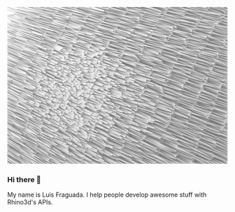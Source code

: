 ![](https://raw.githubusercontent.com/fraguada/fraguada/main/3%20Quadrillion%20km%20away.png)

### Hi there 👋
My name is Luis Fraguada. I help people develop awesome stuff with Rhino3d's APIs.
<!--
**fraguada/fraguada** is a ✨ _special_ ✨ repository because its `README.md` (this file) appears on your GitHub profile.

Here are some ideas to get you started:

- 🔭 I’m currently working on ...
- 🌱 I’m currently learning ...
- 👯 I’m looking to collaborate on ...
- 🤔 I’m looking for help with ...
- 💬 Ask me about ...
- 📫 How to reach me: ...
- 😄 Pronouns: ...
- ⚡ Fun fact: ...
-->

